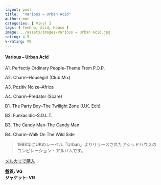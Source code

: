 ```yaml
---
layout: post
title:  "Various – Urban Acid"
author: mmr
categories: [ Vinyl ]
tags: [ Techno, Acid, House ]
image: ../assets/images/Various – Urban Acid.jpg
rating: 4.5
v-rating: VG
---
```


#### Various – Urban Acid

A1. Perfectly Ordinary People–Theme From P.O.P.

A2. Charm–Housegirl (Club Mix)

A3. Pozitiv Noize–Africa

A4. Charm–Predator (Scare)

B1. The Party Boy–The Twilight Zone (U.K. Edit)

B2. Funkacidic–S.O.L.T.

B3. The Candy Man–The Candy Man

B4. Charm–Walk On The Wild Side

> 1988年にUKのレーベル「Urban」よりリリースされたアシッドハウスのコンピレーション・アルバムです。

[メルカリで購入](https://jp.mercari.com/item/m11742134680)

<div class="mt-4 mb-4 d-flex align-items-center">
<strong class="mr-1">盤質: VG</strong>
</div>
<div class="mt-4 mb-4 d-flex align-items-center">
<strong class="mr-1">ジャケット: VG</strong>
</div>
